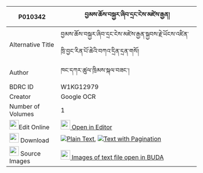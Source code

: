 |P010342|བྱམས་ཆོས་བསྐྱར་ཞིབ་དྲང་ངེས་མཛེས་རྒྱན། 
| --- | --- 
|Alternative Title |བྱམས་ཆོས་བསྐྱར་ཞིབ་དྲང་ངེས་མཛེས་རྒྱན་སྐྱབས་རྗེ་ཡོངས་འཛིན་ཁྲི་བྱང་རིན་པོ་ཆེའི་བཀའ་དྲིན་དྲན་གསོ།
|Author| ཁང་དཀར་ཚུལ་ཁྲིམས་སྐལ་བཟང་།
|BDRC ID | W1KG12979
|Creator | Google OCR
|Number of Volumes| 1
|<img width="25" src="https://img.icons8.com/color/25/000000/edit-property.png">Edit Online| [<img width="25" src="https://avatars.githubusercontent.com/u/45091458?s=200&v=4"> Open in Editor](http://editor.openpecha.org/P010342)
|<img width="25" src="https://img.icons8.com/fluent/48/000000/download-2.png"/>  Download | [![](https://img.icons8.com/color/20/000000/txt.png)Plain Text](https://github.com/Openpecha/P010342/releases/download/v1/jam_cho_kyar_shyib_drang_nge_d_plain_P010342.zip), [![](https://img.icons8.com/color/20/000000/txt.png)Text with Pagination](https://github.com/Openpecha/P010342/releases/download/v1/jam_cho_kyar_shyib_drang_nge_d_pages_P010342.zip)
|<img width="25" src="https://img.icons8.com/plasticine/100/000000/pictures-folder.png"/>  Source Images | [<img width="25" src="https://library.bdrc.io/icons/BUDA-small.svg"> Images of text file open in BUDA](https://library.bdrc.io/show/bdr:W1KG12979)